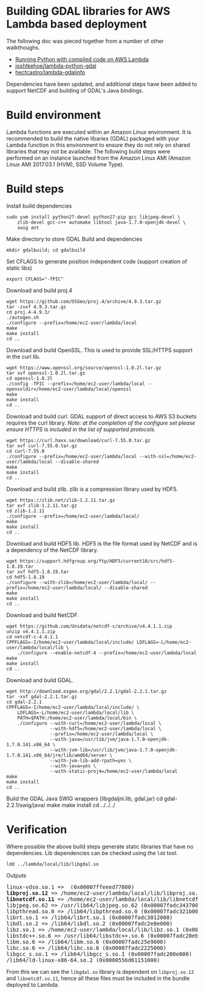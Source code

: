 # Building GDAL libraries for AWS Lambda based deployment
The following doc was pieced together from a number of other walkthoughs. 
- [Running Python with compiled code on AWS Lambda](http://www.perrygeo.com/running-python-with-compiled-code-on-aws-lambda.html)
- [joshtkehoe/lambda-python-gdal](https://github.com/joshtkehoe/lambda-python-gdal)
- [hectcastro/lambda-gdalinfo](https://github.com/hectcastro/lambda-gdalinfo)

Dependencies have been updated, and additional steps have been added to support NetCDF and building of GDAL's Java bindings.

# Build environment
Lambda functions are executed within an Amazon Linux environment. It is recommended to build the native libaries (GDAL) packaged with your Lambda function in this environment to ensure they do not rely on shared libraries that may not be available.  The following build steps were performed on an instance launched from the Amazon Linux AMI (Amazon Linux AMI 2017.03.1 (HVM), SSD Volume Type).

# Build steps
Install build dependencies

    sudo yum install python27-devel python27-pip gcc libjpeg-devel \
        zlib-devel gcc-c++ automake libtool java-1.7.0-openjdk-devel \
        swig ant

Make directory to store GDAL Build and dependencies

    mkdir gdalbuild; cd gdalbuild

Set CFLAGS to generate position independent code (support creation of static libs)

    export CFLAGS="-fPIC"

Download and build proj.4

    wget https://github.com/OSGeo/proj.4/archive/4.9.3.tar.gz
    tar -zvxf 4.9.3.tar.gz
    cd proj.4-4.9.3/
    ./autogen.sh
    ./configure --prefix=/home/ec2-user/lambda/local
    make
    make install
    cd ..

Download and build OpenSSL. This is used to provide SSL/HTTPS support in the curl lib.

    wget https://www.openssl.org/source/openssl-1.0.2l.tar.gz
    tar xvf openssl-1.0.2l.tar.gz
    cd openssl-1.0.2l
    ./config -fPIC --prefix=/home/ec2-user/lambda/local --openssldir=/home/ec2-user/lambda/local/openssl
    make
    make install
    cd ..

Download and build curl. GDAL support of direct access to AWS S3 buckets requires the curl library. *Note: at the completion of the configure set please ensure HTTPS is included in the list of supported protocols.*

    wget https://curl.haxx.se/download/curl-7.55.0.tar.gz
    tar xvf curl-7.55.0.tar.gz
    cd curl-7.55.0
    ./configure --prefix=/home/ec2-user/lambda/local --with-ssl=/home/ec2-user/lambda/local --disable-shared
    make
    make install
    cd ..

Download and build zlib. zlib is a compression library used by HDF5.

    wget https://zlib.net/zlib-1.2.11.tar.gz
    tar xvf zlib-1.2.11.tar.gz
    cd zlib-1.2.11
    ./configure --prefix=/home/ec2-user/lambda/local/
    make
    make install
    cd ..

Download and build HDF5 lib. HDF5 is the file format used by NetCDF and is a dependency of the NetCDF library.

    wget https://support.hdfgroup.org/ftp/HDF5/current18/src/hdf5-1.8.19.tar
    tar xvf hdf5-1.8.19.tar
    cd hdf5-1.8.19
    ./configure --with-zlib=/home/ec2-user/lambda/local/ --prefix=/home/ec2-user/lambda/local/ --disable-shared
    make
    make install
    cd ..
    
Download and build NetCDF.

    wget https://github.com/Unidata/netcdf-c/archive/v4.4.1.1.zip
    unzip v4.4.1.1.zip
    cd netcdf-c-4.4.1.1
    CPPFLAGS=-I/home/ec2-user/lambda/local/include/ LDFLAGS=-L/home/ec2-user/lambda/local/lib \
        ./configure --enable-netcdf-4 --prefix=/home/ec2-user/lambda/local
    make
    make install
    cd ..

Download and build GDAL.

    wget http://download.osgeo.org/gdal/2.2.1/gdal-2.2.1.tar.gz
    tar -xvf gdal-2.2.1.tar.gz
    cd gdal-2.2.1
    CPPFLAGS=-I/home/ec2-user/lambda/local/include/ \
        LDFLAGS=-L/home/ec2-user/lambda/local/lib \
        PATH=$PATH:/home/ec2-user/lambda/local/bin \
        ./configure --with-curl=/home/ec2-user/lambda/local \
                    --with-hdf5=/home/ec2-user/lambda/local \
                    --prefix=/home/ec2-user/lambda/local \
                    --with-java=/usr/lib/jvm/java-1.7.0-openjdk-1.7.0.141.x86_64 \
                    --with-jvm-lib=/usr/lib/jvm/java-1.7.0-openjdk-1.7.0.141.x86_64/jre/lib/amd64/server \
                    --with-jvm-lib-add-rpath=yes \
                    --with-java=yes \
                    --with-static-proj4=/home/ec2-user/lambda/local
    make
    make install
    cd ..

Build the GDAL Java SWIG wrappers (libgdaljni.lib, gdal.jar)
    cd gdal-2.2.1/swig/java/
    make
    make install
    cd ../../../

# Verification
Where possible the above build steps generate static libraries that have no dependencies. Lib dependencies can be checked using the `ldd` tool.

    ldd ../lambda/local/lib/libgdal.so

Outputs
<pre>
linux-vdso.so.1 =>  (0x00007ffeeed77000)
<b>libproj.so.12</b> => /home/ec2-user/lambda/local/lib/libproj.so.12 (0x00007fadc3ca7000)
<b>libnetcdf.so.11</b> => /home/ec2-user/lambda/local/lib/libnetcdf.so.11 (0x00007fadc3690000)
libjpeg.so.62 => /usr/lib64/libjpeg.so.62 (0x00007fadc3437000)
libpthread.so.0 => /lib64/libpthread.so.0 (0x00007fadc321b000)
librt.so.1 => /lib64/librt.so.1 (0x00007fadc3012000)
libdl.so.2 => /lib64/libdl.so.2 (0x00007fadc2e0e000)
libz.so.1 => /home/ec2-user/lambda/local/lib/libz.so.1 (0x00007fadc2bf1000)
libstdc++.so.6 => /usr/lib64/libstdc++.so.6 (0x00007fadc28eb000)
libm.so.6 => /lib64/libm.so.6 (0x00007fadc25e9000)
libc.so.6 => /lib64/libc.so.6 (0x00007fadc2225000)
libgcc_s.so.1 => /lib64/libgcc_s.so.1 (0x00007fadc200e000)
/lib64/ld-linux-x86-64.so.2 (0x0000556d61151000)
</pre>

From this we can see the `libgdal.so` library is dependent on `libproj.so.12` and `libnetcdf.so.11`, hence all these files must be included in the bundle deployed to Lambda.


